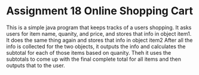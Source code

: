 # Assignment 18 Online Shopping Cart

This is a simple java program that keeps tracks of a users shopping. It asks users for item name, quanity, and price, and stores that info in object item1. It does the same thing again and stores that info in object item2
After all the info is collected for the two objects, it outputs the info and calculates the subtotal for each of those items based on quanity. Theh it uses the subtotals to come up with the final complete total for all items and then outputs that to the user.

